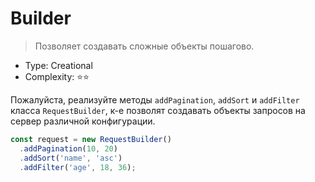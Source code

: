 # Builder

> Позволяет создавать сложные объекты пошагово.

- Type: Creational
- Complexity: ⭐⭐

Пожалуйста, реализуйте методы `addPagination`, `addSort` и `addFilter`
класса `RequestBuilder`, к-е позволят создавать объекты запросов на сервер
различной конфигурации.

```js
const request = new RequestBuilder()
  .addPagination(10, 20)
  .addSort('name', 'asc')
  .addFilter('age', 18, 36);
```